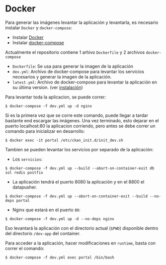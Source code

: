 # Docker

Para generar las imágenes levantar la aplicación y levantarla, es necesario instalar `Docker` y `docker-compose`:

* Instalar [Docker](https://docs.docker.com/engine/installation/linux/ubuntu/)
* Instalar [docker-compose](https://docs.docker.com/compose/install/)

Actualmente el repositorio contiene 1 arhivo `Dockerfile` y 2 archivos `docker-compose`

* `Dockerfile`: Se usa para generar la imagen de la aplicación
* `dev.yml`: Archivo de docker-compose para levantar los servicios necesarios y generar la imagen de la aplicación.
* `latest.yml`: Archivo de docker-compose para levantar la aplicación en su última version. (ver [instalación](docs/setup/install.md))

Para levantar toda la aplicacion, se puede correr:

    $ docker-compose -f dev.yml up -d nginx
    
Si es la primera vez que se corre este comando, puede llegar a tardar bastante end escargar las imágenes.
Una vez terminado, esto dejarar en el puerto localhost:80 la aplicacion corriendo, pero antes se debe correr un comando para inicializar en desarrollo:

    $ docker exec -it portal /etc/ckan_init.d/init_dev.sh


Tambien se pueden levantar los servicios por separado de la aplicación:

* Los `servicios`:

```$ docker-compose -f dev.yml up --build --abort-on-container-exit db sol redis postfix```

* La aplicación tendrá el puerto 8080 la aplicación y en el 8800 el datapusher.
    
```$ docker-compose -f dev.yml up --abort-on-container-exit --build --no-deps portal```

* Nginx que estará en el puerto `80`:
    
```$ docker-compose -f dev.yml up -d --no-deps nginx```

Eso levantará la aplicación con el directorio actual (`$PWD`) disponible dentro del directorio `/dev-app` del container.

Para acceder a la aplicación, hacer modificaciones en `runtime`, basta con correr el comando:

    $ docker-compose -f dev.yml exec portal /bin/bash


